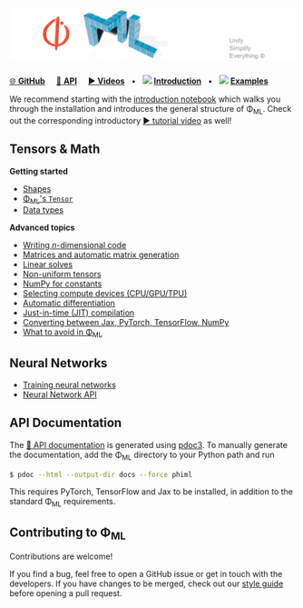 # ![Φ<sub>ML</sub>](images/Banner.png)

[🌐 **GitHub**](https://github.com/tum-pbs/PhiML)
&nbsp;&nbsp;&nbsp; [🔗 **API**](phiml)
&nbsp;&nbsp;&nbsp; [**▶ Videos**]()
&nbsp; • &nbsp; [<img src="https://www.tensorflow.org/images/colab_logo_32px.png" height=16>](https://colab.research.google.com/github/tum-pbs/PhiML/blob/main/docs/Introduction.ipynb) [**Introduction**](https://tum-pbs.github.io/PhiML/Introduction.html)
&nbsp; • &nbsp; [<img src="https://www.tensorflow.org/images/colab_logo_32px.png" height=16>](https://colab.research.google.com/github/tum-pbs/PhiML/blob/main/docs/Examples.ipynb) [**Examples**](https://tum-pbs.github.io/PhiML/Examples.html)


We recommend starting with the [introduction notebook](Introduction.html) which walks you through the installation and introduces the general structure of Φ<sub>ML</sub>.
Check out the corresponding introductory [▶ tutorial video]() as well!

## Tensors & Math

**Getting started**

* [Shapes](Shapes.html)
* [Φ<sub>ML</sub>'s `Tensor`](Tensors.html)
* [Data types](Data_Types.html)


**Advanced topics**

* [Writing *n*-dimensional code](N_Dimensional.html)
* [Matrices and automatic matrix generation](Matrices.html)
* [Linear solves](Linear_Solves.html)
* [Non-uniform tensors](Non_Uniform.html)
* [NumPy for constants](NumPy_Constants.html)
* [Selecting compute devices (CPU/GPU/TPU)](Devices.html)
* [Automatic differentiation](Autodiff.html)
* [Just-in-time (JIT) compilation](JIT.html)
* [Converting between Jax, PyTorch, TensorFlow, NumPy](Convert.html)
* [What to avoid in Φ<sub>ML</sub>](Limitations.md)

## Neural Networks

* [Training neural networks](Networks.html)
* [Neural Network API](phiml/nn.html)



## API Documentation

The [🔗 API documentation](phiml) is generated using [pdoc3](https://pdoc3.github.io/pdoc/).
To manually generate the documentation, add the Φ<sub>ML</sub> directory to your Python path and run
```bash
$ pdoc --html --output-dir docs --force phiml
```
This requires PyTorch, TensorFlow and Jax to be installed, in addition to the standard Φ<sub>ML</sub> requirements.


## Contributing to Φ<sub>ML</sub>

Contributions are welcome!

If you find a bug, feel free to open a GitHub issue or get in touch with the developers.
If you have changes to be merged, check out our [style guide](https://github.com/tum-pbs/PhiML/blob/main/CONTRIBUTING.md) before opening a pull request.
